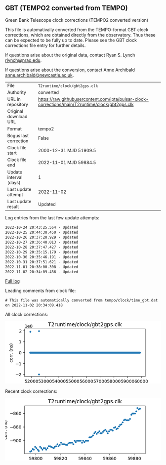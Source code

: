 
## GBT (TEMPO2 converted from TEMPO)

Green Bank Telescope clock corrections (TEMPO2 converted version)

This file is automativally converted from the TEMPO-format GBT
clock corrections, which are obtained directly from the observatory.
Thus these can be expected to be fully up to date. Please see the
GBT clock corrections file entry for further details.

If questions arise about the original data, contact Ryan S. Lynch
<rlynch@nrao.edu>.

If questions arise about the conversion, contact Anne Archibald
<anne.archibald@newcastle.ac.uk>.

|     |     |
|:--- |:--- |
| File | `T2runtime/clock/gbt2gps.clk` |
| Authority | converted |
| URL in repository | <https://raw.githubusercontent.com/ipta/pulsar-clock-corrections/main/T2runtime/clock/gbt2gps.clk> |
| Original download URL | <None> |
| Format | tempo2 |
| Bogus last correction | False |
| Clock file start | 2000-12-31 MJD 51909.5 |
| Clock file end | 2022-11-01 MJD 59884.5 |
| Update interval (days) | 1 |
| Last update attempt | 2022-11-02 |
| Last update result | Updated |

Log entries from the last few update attempts:
```
2022-10-24 20:43:25.564 - Updated
2022-10-25 20:44:30.450 - Updated
2022-10-26 20:37:20.929 - Updated
2022-10-27 20:36:40.013 - Updated
2022-10-28 20:37:47.427 - Updated
2022-10-29 20:35:15.179 - Updated
2022-10-30 20:35:46.191 - Updated
2022-10-31 20:37:51.621 - Updated
2022-11-01 20:38:00.308 - Updated
2022-11-02 20:34:09.486 - Updated
```
[Full log](https://raw.githubusercontent.com/ipta/pulsar-clock-corrections/main/log/T2runtime/clock/gbt2gps.clk.log)

Leading comments from clock file:

    # This file was automatically converted from tempo/clock/time_gbt.dat on 2022-11-02 20:34:09.418



All clock corrections:

![plot of all clock corrections](gbt2gps.clk.png "All corrections")

Recent clock corrections:

![plot of recent clock corrections](gbt2gps.clk.short.png "Recent corrections")

